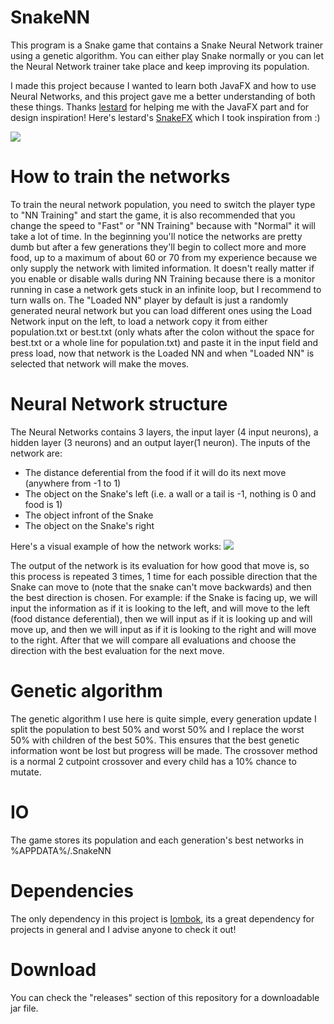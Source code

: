 # SnakeNN
This program is a Snake game that contains a Snake Neural Network trainer using a genetic algorithm. You can either play Snake normally
or you can let the Neural Network trainer take place and keep improving its population.

I made this project because I wanted to learn both JavaFX and how to use Neural Networks, and this project gave me a better understanding
of both these things. Thanks [lestard](https://github.com/lestard) for helping me with the JavaFX part and for design inspiration! Here's lestard's [SnakeFX](https://github.com/lestard/SnakeFX)
which I took inspiration from :)

![](https://github.com/NanoVash/SnakeNN/blob/master/screenshot.png)

# How to train the networks
To train the neural network population, you need to switch the player type to "NN Training" and start the game, it is also
recommended that you change the speed to "Fast" or "NN Training" because with "Normal" it will take a lot of time. In the beginning
you'll notice the networks are pretty dumb but after a few generations they'll begin to collect more and more food, up to a maximum
of about 60 or 70 from my experience because we only supply the network with limited information. It doesn't really matter if you
enable or disable walls during NN Training because there is a monitor running in case a network gets stuck in an infinite loop, but I recommend to turn walls on. The "Loaded NN" player by default is just a randomly generated neural network but you can load different ones using the Load Network input on the left, to load a network copy it from either population.txt or best.txt (only whats after the colon without the space for best.txt or a whole line for population.txt) and paste it in the input field and press load, now that network is the Loaded NN and when "Loaded NN" is selected that network will make the moves.
# Neural Network structure
The Neural Networks contains 3 layers, the input layer (4 input neurons), a hidden layer (3 neurons) and an output layer(1 neuron).
The inputs of the network are:
* The distance deferential from the food if it will do its next move (anywhere from -1 to 1)
* The object on the Snake's left (i.e. a wall or a tail is -1, nothing is 0 and food is 1)
* The object infront of the Snake
* The object on the Snake's right

Here's a visual example of how the network works: ![](https://github.com/NanoVash/SnakeNN/blob/master/nn.png)

The output of the network is its evaluation for how good that move is, so this process is repeated 3 times, 1 time for each possible 
direction that the Snake can move to (note that the snake can't move backwards) and then the best direction is chosen.
For example: if the Snake is facing up, we will input the information as if it is looking to the left, and will move to the left 
(food distance deferential), then we will input as if it is looking up and will move up, and then we will input as if it is looking to
the right and will move to the right. After that we will compare all evaluations and choose the direction with the best evaluation for
the next move.
# Genetic algorithm
The genetic algorithm I use here is quite simple, every generation update I split the population to best 50% and worst 50% and I replace
the worst 50% with children of the best 50%. This ensures that the best genetic information wont be lost but progress will be made.
The crossover method is a normal 2 cutpoint crossover and every child has a 10% chance to mutate.
# IO
The game stores its population and each generation's best networks in %APPDATA%/.SnakeNN
# Dependencies
The only dependency in this project is [lombok](https://projectlombok.org/), its a great dependency for projects in general and I
advise anyone to check it out!
# Download
You can check the "releases" section of this repository for a downloadable jar file.
